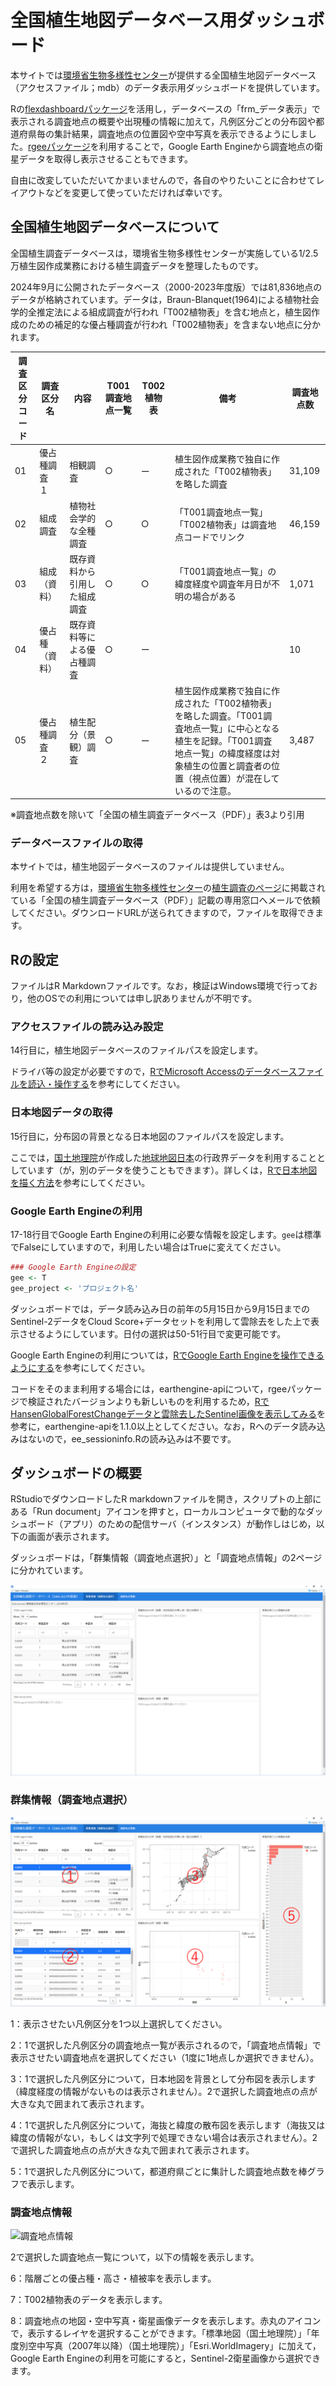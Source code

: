 # 全国植生地図データベース用ダッシュボード
本サイトでは<a href="https://www.biodic.go.jp/">環境省生物多様性センター</a>が提供する全国植生地図データベース（アクセスファイル；mdb）のデータ表示用ダッシュボードを提供しています。

Rの<a href="https://pkgs.rstudio.com/flexdashboard/">flexdashboardパッケージ</a>を活用し，データベースの「frm_データ表示」で表示される調査地点の概要や出現種の情報に加えて，凡例区分ごとの分布図や都道府県毎の集計結果，調査地点の位置図や空中写真を表示できるようにしました。<a href="https://github.com/r-spatial/rgee">rgeeパッケージ</a>を利用することで，Google Earth Engineから調査地点の衛星データを取得し表示させることもできます。

自由に改変していただいてかまいませんので，各自のやりたいことに合わせてレイアウトなどを変更して使っていただければ幸いです。

## 全国植生地図データベースについて
全国植生調査データベースは，環境省生物多様性センターが実施している1/2.5万植生図作成業務における植生調査データを整理したものです。

2024年9月に公開されたデータベース（2000-2023年度版）では81,836地点のデータが格納されています。データは，Braun-Blanquet(1964)による植物社会学的全推定法による組成調査が行われ「T002植物表」を含む地点と，植生図作成のための補足的な優占種調査が行われ「T002植物表」を含まない地点に分かれます。

| 調査区分コード | 調査区分名 | 内容 | T001調査地点一覧 | T002植物表 | 備考 | 調査地点数 |
| -- | -------------- | --------| -------------- | ---------- | ---- | --------- |
| 01 | 優占種調査　１ | 相観調査 | ○ | ー | 植生図作成業務で独自に作成された「T002植物表」を略した調査 | 31,109 |
| 02 | 組成調査  | 植物社会学的な全種調査 | ○ | ○ | 「T001調査地点一覧」「T002植物表」は調査地点コードでリンク | 46,159 |
| 03 | 組成（資料） | 既存資料から引用した組成調査 | ○ | ○ | 「T001調査地点一覧」の緯度経度や調査年月日が不明の場合がある | 1,071 |
| 04 | 優占種（資料） | 既存資料等による優占種調査 | ○ | ー |  | 10 |
| 05 | 優占種調査　２ | 植生配分（景観）調査 | ○ | ー | 植生図作成業務で独自に作成された「T002植物表」を略した調査。「T001調査地点一覧」に中心となる植生を記録。「T001調査地点一覧」の緯度経度は対象植生の位置と調査者の位置（視点位置）が混在しているので注意。 | 3,487 |

※調査地点数を除いて「全国の植生調査データベース（PDF）」表3より引用

### データベースファイルの取得
本サイトでは，植生地図データベースのファイルは提供していません。

利用を希望する方は，<a href="https://www.biodic.go.jp/">環境省生物多様性センター</a>の<a href="http://gis.biodic.go.jp/webgis/sc-006.html">植生調査のページ</a>に掲載されている「全国の植生調査データベース（PDF）」記載の専用窓口へメールで依頼してください。ダウンロードURLが送られてきますので，ファイルを取得できます。

## Rの設定
ファイルはR Markdownファイルです。なお，検証はWindows環境で行っており，他のOSでの利用については申し訳ありませんが不明です。
### アクセスファイルの読み込み設定
14行目に，植生地図データベースのファイルパスを設定します。

ドライバ等の設定が必要ですので，<a href="https://zenn.dev/carook/articles/carook-zenn-r-access">RでMicrosoft Accessのデータベースファイルを読込・操作する</a>を参考にしてください。

### 日本地図データの取得
15行目に，分布図の背景となる日本地図のファイルパスを設定します。

ここでは，<a href="https://www.gsi.go.jp/top.html">国土地理院</a>が作成した<a href="https://www.gsi.go.jp/kankyochiri/gm_jpn.html">地球地図日本</a>の行政界データを利用することとしています（が，別のデータを使うこともできます）。詳しくは，<a href="https://zenn.dev/carook/articles/carook-zenn-r-mapjapan#ベクタ境界データの利用（tmap，ggplot2）">Rで日本地図を描く方法</a>を参考にしてください。

### Google Earth Engineの利用
17-18行目でGoogle Earth Engineの利用に必要な情報を設定します。```gee```は標準でFalseにしていますので，利用したい場合はTrueに変えてください。

```R
### Google Earth Engineの設定
gee <- T
gee_project <- 'プロジェクト名'
```
ダッシュボードでは，データ読み込み日の前年の5月15日から9月15日までのSentinel-2データをCloud Score+データセットを利用して雲除去をした上で表示させるようにしています。日付の選択は50-51行目で変更可能です。

Google Earth Engineの利用については，<a href="https://zenn.dev/carook/articles/carook-zenn-r-rgee01">RでGoogle Earth Engineを操作できるようにする</a>を参考にしてください。

コードをそのまま利用する場合には，earthengine-apiについて，rgeeパッケージで検証されたバージョンよりも新しいものを利用するため，<a href="https://zenn.dev/carook/articles/carook-zenn-r-rgee07">RでHansenGlobalForestChangeデータと雲除去したSentinel画像を表示してみる</a>を参考に，earthengine-apiを1.1.0以上としてください。なお，Rへのデータ読み込みはないので，ee_sessioninfo.Rの読み込みは不要です。

## ダッシュボードの概要

RStudioでダウンロードしたR markdownファイルを開き，スクリプトの上部にある「Run document」アイコンを押すと，ローカルコンピュータで動的なダッシュボード（アプリ）のための配信サーバ（インスタンス）が動作しはじめ，以下の画面が表示されます。

ダッシュボードは，「群集情報（調査地点選択）」と「調査地点情報」の2ページに分かれています。

![初期画面](./vegsurveydb_dashboard-1.png)

### 群集情報（調査地点選択）
![群集情報](./vegsurveydb_dashboard-2.png)

1：表示させたい凡例区分を1つ以上選択してください。

2：1で選択した凡例区分の調査地点一覧が表示されるので，「調査地点情報」で表示させたい調査地点を選択してください（1度に1地点しか選択できません）。

3：1で選択した凡例区分について，日本地図を背景として分布図を表示します（緯度経度の情報がないものは表示されません）。2で選択した調査地点の点が大きな丸で囲まれて表示されます。

4：1で選択した凡例区分について，海抜と緯度の散布図を表示します（海抜又は緯度の情報がない，もしくは文字列で処理できない場合は表示されません）。2で選択した調査地点の点が大きな丸で囲まれて表示されます。

5：1で選択した凡例区分について，都道府県ごとに集計した調査地点数を棒グラフで表示します。

### 調査地点情報
![調査地点情報](./vegsurveydb_dashboard-3.png)

2で選択した調査地点一覧について，以下の情報を表示します。

6：階層ごとの優占種・高さ・植被率を表示します。

7：T002植物表のデータを表示します。

8：調査地点の地図・空中写真・衛星画像データを表示します。赤丸のアイコンで，表示するレイヤを選択することができます。「標準地図（国土地理院）」「年度別空中写真（2007年以降）（国土地理院）」「Esri.WorldImagery」に加えて，Google Earth Engineの利用を可能にすると，Sentinel-2衛星画像から選択できます。
